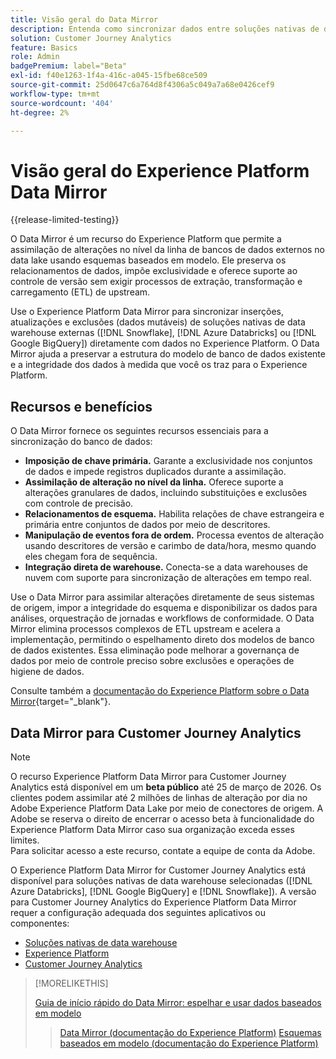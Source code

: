 ```yaml
---
title: Visão geral do Data Mirror
description: Entenda como sincronizar dados entre soluções nativas de data warehouse e o Customer Journey Analytics
solution: Customer Journey Analytics
feature: Basics
role: Admin
badgePremium: label="Beta"
exl-id: f40e1263-1f4a-416c-a045-15fbe68ce509
source-git-commit: 25d0647c6a764d8f4306a5c049a7a68e0426cef9
workflow-type: tm+mt
source-wordcount: '404'
ht-degree: 2%

---
```


# Visão geral do Experience Platform Data Mirror

{{release-limited-testing}}

O Data Mirror é um recurso do Experience Platform que permite a assimilação de alterações no nível da linha de bancos de dados externos no data lake usando esquemas baseados em modelo. Ele preserva os relacionamentos de dados, impõe exclusividade e oferece suporte ao controle de versão sem exigir processos de extração, transformação e carregamento (ETL) de upstream.

Use o Experience Platform Data Mirror para sincronizar inserções, atualizações e exclusões (dados mutáveis) de soluções nativas de data warehouse externas ([!DNL Snowflake], [!DNL Azure Databricks] ou [!DNL Google BigQuery]) diretamente com dados no Experience Platform. O Data Mirror ajuda a preservar a estrutura do modelo de banco de dados existente e a integridade dos dados à medida que você os traz para o Experience Platform.

## Recursos e benefícios

O Data Mirror fornece os seguintes recursos essenciais para a sincronização do banco de dados:

* **Imposição de chave primária.** Garante a exclusividade nos conjuntos de dados e impede registros duplicados durante a assimilação.
* **Assimilação de alteração no nível da linha.** Oferece suporte a alterações granulares de dados, incluindo substituições e exclusões com controle de precisão.
* **Relacionamentos de esquema.** Habilita relações de chave estrangeira e primária entre conjuntos de dados por meio de descritores.
* **Manipulação de eventos fora de ordem.** Processa eventos de alteração usando descritores de versão e carimbo de data/hora, mesmo quando eles chegam fora de sequência.
* **Integração direta de warehouse.** Conecta-se a data warehouses de nuvem com suporte para sincronização de alterações em tempo real.

Use o Data Mirror para assimilar alterações diretamente de seus sistemas de origem, impor a integridade do esquema e disponibilizar os dados para análises, orquestração de jornadas e workflows de conformidade. O Data Mirror elimina processos complexos de ETL upstream e acelera a implementação, permitindo o espelhamento direto dos modelos de banco de dados existentes. Essa eliminação pode melhorar a governança de dados por meio de controle preciso sobre exclusões e operações de higiene de dados.

Consulte também a [documentação do Experience Platform sobre o Data Mirror](https://experienceleague.adobe.com/en/docs/experience-platform/xdm/data-mirror/overview){target="_blank"}.

## Data Mirror para Customer Journey Analytics

>[!NOTE]
>
>O recurso Experience Platform Data Mirror para Customer Journey Analytics está disponível em um **beta público** até 25 de março de 2026. Os clientes podem assimilar até 2 milhões de linhas de alteração por dia no Adobe Experience Platform Data Lake por meio de conectores de origem. A Adobe se reserva o direito de encerrar o acesso beta à funcionalidade do Experience Platform Data Mirror caso sua organização exceda esses limites. <br/>Para solicitar acesso a este recurso, contate a equipe de conta da Adobe.
>

O Experience Platform Data Mirror for Customer Journey Analytics está disponível para soluções nativas de data warehouse selecionadas ([!DNL Azure Databricks], [!DNL Google BigQuery] e [!DNL Snowflake]). A versão para Customer Journey Analytics do Experience Platform Data Mirror requer a configuração adequada dos seguintes aplicativos ou componentes:

* [Soluções nativas de data warehouse](datawarehouse.md)
* [Experience Platform](aep.md)
* [Customer Journey Analytics](cja.md)

>[!MORELIKETHIS]
>
>[Guia de início rápido do Data Mirror: espelhar e usar dados baseados em modelo](model-based.md)
>>[Data Mirror (documentação do Experience Platform)](https://experienceleague.adobe.com/en/docs/experience-platform/xdm/data-mirror/overview)
>>[Esquemas baseados em modelo (documentação do Experience Platform)](https://experienceleague.adobe.com/en/docs/experience-platform/xdm/schema/model-based)
